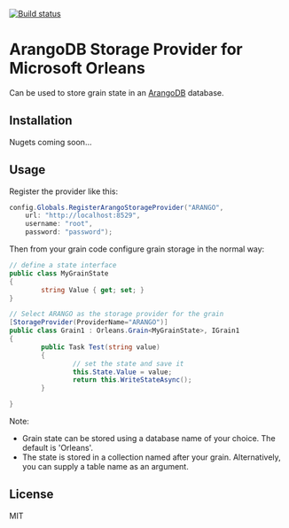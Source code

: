 [![Build status](https://ci.appveyor.com/api/projects/status/c6025rmq05xbegvp/branch/master?svg=true)](https://ci.appveyor.com/project/OrleansContrib/orleans-storageprovider-arango/branch/master)

# ArangoDB Storage Provider for Microsoft Orleans

Can be used to store grain state in an [ArangoDB](https://www.arangodb.com/) database.

## Installation

Nugets coming soon...

## Usage

Register the provider like this:

```c#
config.Globals.RegisterArangoStorageProvider("ARANGO",
    url: "http://localhost:8529",
    username: "root",
    password: "password");
```

Then from your grain code configure grain storage in the normal way:

```c#
// define a state interface
public class MyGrainState
{
        string Value { get; set; }
}

// Select ARANGO as the storage provider for the grain
[StorageProvider(ProviderName="ARANGO")]
public class Grain1 : Orleans.Grain<MyGrainState>, IGrain1
{
        public Task Test(string value)
        {
                // set the state and save it
                this.State.Value = value;
                return this.WriteStateAsync();
        }

}
```

Note:

* Grain state can be stored using a database name of your choice. The default is 'Orleans'.
* The state is stored in a collection named after your grain. Alternatively, you can supply a table name as an argument.

## License

MIT
